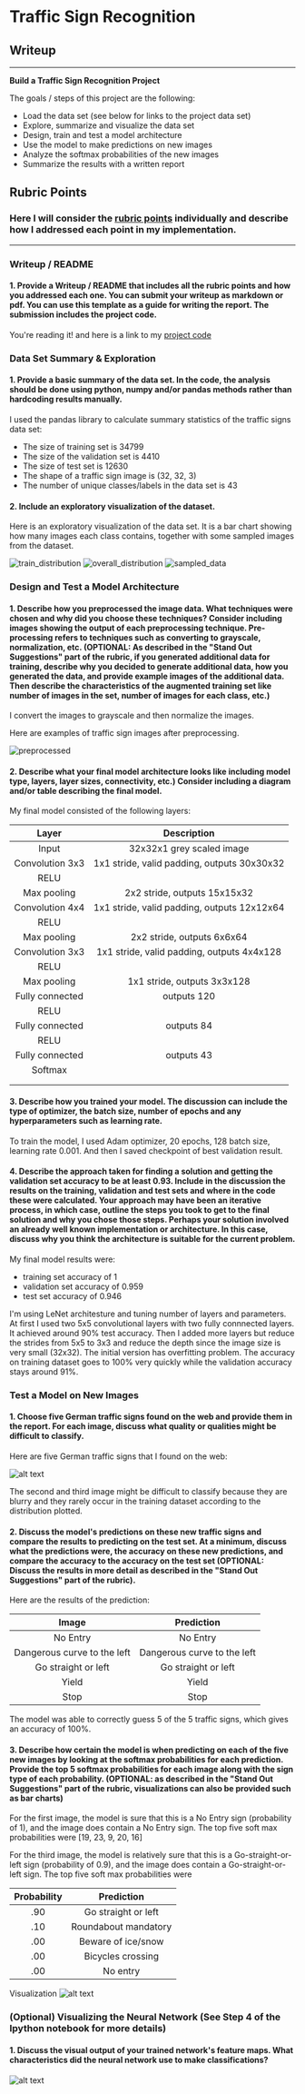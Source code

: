 # **Traffic Sign Recognition** 

## Writeup

---

**Build a Traffic Sign Recognition Project**

The goals / steps of this project are the following:
* Load the data set (see below for links to the project data set)
* Explore, summarize and visualize the data set
* Design, train and test a model architecture
* Use the model to make predictions on new images
* Analyze the softmax probabilities of the new images
* Summarize the results with a written report


[//]: # (Image References)

[image1]: ./plots/training_count_summary.png
[image2]: ./plots/all_count_summary.png
[image3]: ./plots/random_examples.png
[image4]: ./plots/preprocessed_images.jpg
[image5]: ./plots/images_from_web.png
[image6]: ./plots/predicted_images_from_web.png
[image7]: ./plots/predict_probability.png
[image8]: ./plots/activation_visual.png

## Rubric Points
### Here I will consider the [rubric points](https://review.udacity.com/#!/rubrics/481/view) individually and describe how I addressed each point in my implementation.  

---
### Writeup / README

#### 1. Provide a Writeup / README that includes all the rubric points and how you addressed each one. You can submit your writeup as markdown or pdf. You can use this template as a guide for writing the report. The submission includes the project code.

You're reading it! and here is a link to my [project code](https://github.com/chenglulu1127/CarND-Traffic-Sign-Classifier-Project/blob/master/Traffic_Sign_Classifier.ipynb)

### Data Set Summary & Exploration

#### 1. Provide a basic summary of the data set. In the code, the analysis should be done using python, numpy and/or pandas methods rather than hardcoding results manually.

I used the pandas library to calculate summary statistics of the traffic
signs data set:

* The size of training set is 34799
* The size of the validation set is 4410
* The size of test set is 12630
* The shape of a traffic sign image is (32, 32, 3)
* The number of unique classes/labels in the data set is 43

#### 2. Include an exploratory visualization of the dataset.

Here is an exploratory visualization of the data set. It is a bar chart showing how many images each class contains, together with some sampled images from the dataset.

![train_distribution][image1]
![overall_distribution][image2]
![sampled_data][image3]


### Design and Test a Model Architecture

#### 1. Describe how you preprocessed the image data. What techniques were chosen and why did you choose these techniques? Consider including images showing the output of each preprocessing technique. Pre-processing refers to techniques such as converting to grayscale, normalization, etc. (OPTIONAL: As described in the "Stand Out Suggestions" part of the rubric, if you generated additional data for training, describe why you decided to generate additional data, how you generated the data, and provide example images of the additional data. Then describe the characteristics of the augmented training set like number of images in the set, number of images for each class, etc.)

I convert the images to grayscale and then normalize the images.

Here are examples of traffic sign images after preprocessing.

![preprocessed][image4]


#### 2. Describe what your final model architecture looks like including model type, layers, layer sizes, connectivity, etc.) Consider including a diagram and/or table describing the final model.

My final model consisted of the following layers:

| Layer         		|     Description	        					| 
|:---------------------:|:---------------------------------------------:| 
| Input         		| 32x32x1 grey scaled image   							| 
| Convolution 3x3     	| 1x1 stride, valid padding, outputs 30x30x32 	|
| RELU					|												|
| Max pooling	      	| 2x2 stride,  outputs 15x15x32 				|
| Convolution 4x4	    | 1x1 stride, valid padding, outputs 12x12x64 	|
| RELU					|												|
| Max pooling	      	| 2x2 stride,  outputs 6x6x64 				|
| Convolution 3x3	    | 1x1 stride, valid padding, outputs 4x4x128 	|
| RELU					|												|
| Max pooling	      	| 1x1 stride,  outputs 3x3x128 				|
| Fully connected		| outputs 120        									|
| RELU					|												|
| Fully connected		| outputs 84        									|
| RELU					|												|
| Fully connected		| outputs 43        									|
| Softmax				|         									|
|						|												|
|						|												|
 


#### 3. Describe how you trained your model. The discussion can include the type of optimizer, the batch size, number of epochs and any hyperparameters such as learning rate.

To train the model, I used Adam optimizer, 20 epochs, 128 batch size, learning rate 0.001. And then I saved checkpoint of best validation result.

#### 4. Describe the approach taken for finding a solution and getting the validation set accuracy to be at least 0.93. Include in the discussion the results on the training, validation and test sets and where in the code these were calculated. Your approach may have been an iterative process, in which case, outline the steps you took to get to the final solution and why you chose those steps. Perhaps your solution involved an already well known implementation or architecture. In this case, discuss why you think the architecture is suitable for the current problem.

My final model results were:
* training set accuracy of 1
* validation set accuracy of 0.959
* test set accuracy of 0.946

I'm using LeNet architesture and tuning number of layers and parameters. At first I used two 5x5 convolutional layers with two fully connnected layers. It achieved around 90% test accuracy. Then I added more layers but reduce the strides from 5x5 to 3x3 and reduce the depth since the image size is very small (32x32). The initial version has overfitting problem. The accuracy on training dataset goes to 100% very quickly while the validation accuracy stays around 91%.
 

### Test a Model on New Images

#### 1. Choose five German traffic signs found on the web and provide them in the report. For each image, discuss what quality or qualities might be difficult to classify.

Here are five German traffic signs that I found on the web:

![alt text][image5]

The second and third image might be difficult to classify because they are blurry and they rarely occur in the training dataset according to the distribution plotted.

#### 2. Discuss the model's predictions on these new traffic signs and compare the results to predicting on the test set. At a minimum, discuss what the predictions were, the accuracy on these new predictions, and compare the accuracy to the accuracy on the test set (OPTIONAL: Discuss the results in more detail as described in the "Stand Out Suggestions" part of the rubric).

Here are the results of the prediction:

| Image			        |     Prediction	        					| 
|:---------------------:|:---------------------------------------------:| 
| No Entry      		| No Entry   									| 
| Dangerous curve to the left     			| Dangerous curve to the left 										|
| Go straight or left					| Go straight or left											|
| Yield	      		| Yield					 				|
| Stop			| Stop      							|


The model was able to correctly guess 5 of the 5 traffic signs, which gives an accuracy of 100%. 

#### 3. Describe how certain the model is when predicting on each of the five new images by looking at the softmax probabilities for each prediction. Provide the top 5 softmax probabilities for each image along with the sign type of each probability. (OPTIONAL: as described in the "Stand Out Suggestions" part of the rubric, visualizations can also be provided such as bar charts)

For the first image, the model is sure that this is a No Entry sign (probability of 1), and the image does contain a No Entry sign. The top five soft max probabilities were [19, 23,  9, 20, 16]

For the third image, the model is relatively sure that this is a Go-straight-or-left sign (probability of 0.9), and the image does contain a Go-straight-or-left sign. The top five soft max probabilities were

| Probability         	|     Prediction	        					| 
|:---------------------:|:---------------------------------------------:| 
| .90         			| Go straight or left   									| 
| .10     				| Roundabout mandatory 										|
| .00					| Beware of ice/snow											|
| .00	      			| Bicycles crossing					 				|
| .00				    | No entry      							|


Visualization
![alt text][image7]

### (Optional) Visualizing the Neural Network (See Step 4 of the Ipython notebook for more details)
#### 1. Discuss the visual output of your trained network's feature maps. What characteristics did the neural network use to make classifications?
![alt text][image8]

